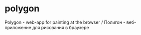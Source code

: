 # polygon
Polygon - web-app for painting at the browser / Полигон - веб-приложение для рисования в браузере
